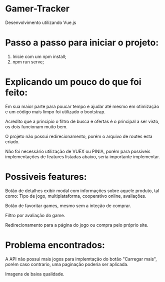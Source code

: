 # Gamer-Tracker
Desenvolvimento utilizando Vue.js

# Passo a passo para iniciar o projeto:

1) Inicie com um npm install;
2) npm run serve;

# Explicando um pouco do que foi feito:

Em sua maior parte para poucar tempo e ajudar até mesmo em otimização e um código mais limpo foi utilizado o bootstrap.

Acredito que a principio o filtro de busca e ofertas é o principal a ser visto, os dois funcionam muito bem.

O projeto não possui redirecionamento, porém o arquivo de routes esta criado.

Não foi necessário utilização de VUEX ou PINIA, porém para possíveis implementações de features listadas abaixo, seria importante implementar.

# Possiveis features:

Botão de detalhes exibir modal com informações sobre aquele produto, tal como: Tipo de jogo, multiplataforma, cooperativo online, avaliações.

Botão de favoritar games, mesmo sem a inteção de comprar.

Filtro por avaliação do game.

Redirecionamento para a página do jogo ou compra pelo próprio site.

# Problema encontrados:

A API não possui mais jogos para implemtação do botão "Carregar mais", porém caso contrario, uma paginação poderia ser aplicada.

Imagens de baixa qualidade.


